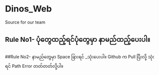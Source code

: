 # Dinos_Web
Source for our team

## Rule No1- ပုံတွေထည့်ရင်ပုံတွေမှာ နာမည်ထည့်ပေးပါ။
##Rule No2- နာမည်တွေမှာ Space ခြားရင် _သုံးပေးပါ။ Github က Pull ပြီးလို့ သုံးရင် Path Error တတ်တတ်လို့ပါ။
